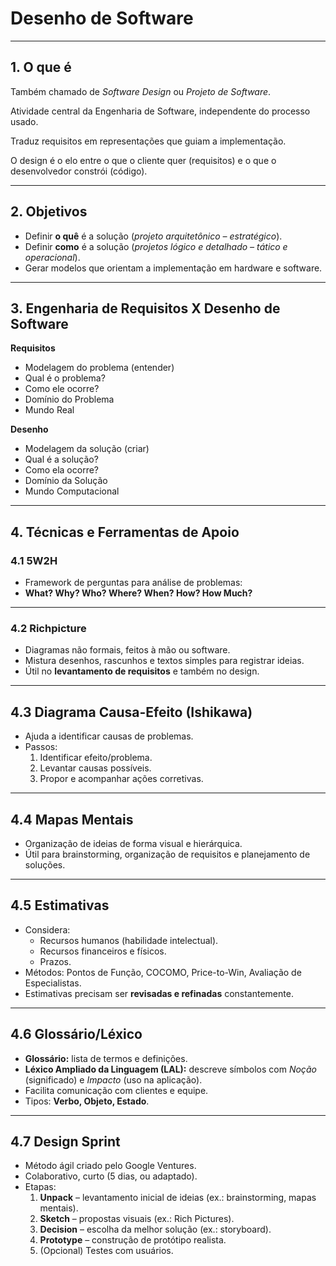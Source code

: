 # **Desenho de Software**

---

## **1. O que é**

Também chamado de *Software Design* ou *Projeto de Software*.

Atividade central da Engenharia de Software, independente do processo usado.

Traduz requisitos em representações que guiam a implementação.

O design é o elo entre o que o cliente quer (requisitos) e o que o desenvolvedor constrói (código).

---

## **2. Objetivos**

- Definir **o quê** é a solução (*projeto arquitetônico – estratégico*).
- Definir **como** é a solução (*projetos lógico e detalhado – tático e operacional*).
- Gerar modelos que orientam a implementação em hardware e software.

---

## **3. Engenharia de Requisitos X Desenho de Software**

**Requisitos**

- Modelagem do problema (entender)
- Qual é o problema?
- Como ele ocorre?
- Domínio do Problema
- Mundo Real

**Desenho**

- Modelagem da solução (criar)
- Qual é a solução?
- Como ela ocorre?
- Domínio da Solução
- Mundo Computacional

---

## **4. Técnicas e Ferramentas de Apoio**
### **4.1 5W2H**

- Framework de perguntas para análise de problemas:
- **What? Why? Who? Where? When? How? How Much?**

---

### **4.2 Richpicture**

- Diagramas não formais, feitos à mão ou software.
- Mistura desenhos, rascunhos e textos simples para registrar ideias.
- Útil no **levantamento de requisitos** e também no design.

---

## **4.3 Diagrama Causa-Efeito (Ishikawa)**

- Ajuda a identificar causas de problemas.
- Passos: 
    1. Identificar efeito/problema.
    2. Levantar causas possíveis.
    3. Propor e acompanhar ações corretivas.

---

## **4.4 Mapas Mentais**

- Organização de ideias de forma visual e hierárquica.
- Útil para brainstorming, organização de requisitos e planejamento de soluções.

---

## **4.5 Estimativas**

- Considera:
    - Recursos humanos (habilidade intelectual).
    - Recursos financeiros e físicos.
    - Prazos.
- Métodos: Pontos de Função, COCOMO, Price-to-Win, Avaliação de Especialistas.
- Estimativas precisam ser **revisadas e refinadas** constantemente.

---

## **4.6 Glossário/Léxico**

- **Glossário:** lista de termos e definições.
- **Léxico Ampliado da Linguagem (LAL):** descreve símbolos com *Noção* (significado) e *Impacto* (uso na aplicação).
- Facilita comunicação com clientes e equipe.
- Tipos: **Verbo, Objeto, Estado**.

---

## **4.7 Design Sprint**

- Método ágil criado pelo Google Ventures.
- Colaborativo, curto (5 dias, ou adaptado).
- Etapas:
    1. **Unpack** – levantamento inicial de ideias (ex.: brainstorming, mapas mentais).
    2. **Sketch** – propostas visuais (ex.: Rich Pictures).
    3. **Decision** – escolha da melhor solução (ex.: storyboard).
    4. **Prototype** – construção de protótipo realista.
    5. (Opcional) Testes com usuários.